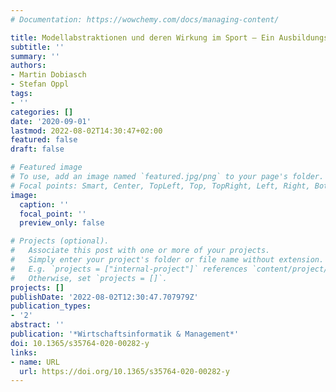 ```yaml
---
# Documentation: https://wowchemy.com/docs/managing-content/

title: Modellabstraktionen und deren Wirkung im Sport – Ein Ausbildungsproblem?
subtitle: ''
summary: ''
authors:
- Martin Dobiasch
- Stefan Oppl
tags:
- ''
categories: []
date: '2020-09-01'
lastmod: 2022-08-02T14:30:47+02:00
featured: false
draft: false

# Featured image
# To use, add an image named `featured.jpg/png` to your page's folder.
# Focal points: Smart, Center, TopLeft, Top, TopRight, Left, Right, BottomLeft, Bottom, BottomRight.
image:
  caption: ''
  focal_point: ''
  preview_only: false

# Projects (optional).
#   Associate this post with one or more of your projects.
#   Simply enter your project's folder or file name without extension.
#   E.g. `projects = ["internal-project"]` references `content/project/deep-learning/index.md`.
#   Otherwise, set `projects = []`.
projects: []
publishDate: '2022-08-02T12:30:47.707979Z'
publication_types:
- '2'
abstract: ''
publication: '*Wirtschaftsinformatik & Management*'
doi: 10.1365/s35764-020-00282-y
links:
- name: URL
  url: https://doi.org/10.1365/s35764-020-00282-y
---
```

